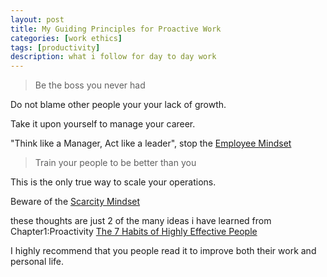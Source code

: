 ```yaml
---
layout: post
title: My Guiding Principles for Proactive Work
categories: [work ethics]
tags: [productivity]
description: what i follow for day to day work
---
```


> Be the boss you never had

<!-- <insert the circle-of-concern-vs-circle-of-influence-here> -->
Do not blame other people your your lack of growth.

Take it upon yourself to manage your career.

"Think like a Manager, Act like a leader", stop the [Employee Mindset](https://ideavisionaction.com/entrepreneurship/entrepreneurs-beware-of-the-employee-mindset/)


> Train your people to be better than you

This is the only true way to scale your operations.

Beware of the [Scarcity Mindset](http://franklincoveystephenpearson.blogspot.com/2011/01/abundance-mentality-vs-scarcity.html)

these thoughts are just 2 of the many ideas i have learned from Chapter1:Proactivity [The 7 Habits of Highly Effective People](https://www.franklincovey.com/the-7-habits.html)

I highly recommend that you people read it to improve both their work and personal life.



